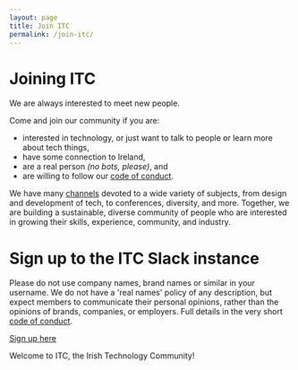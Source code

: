 ```yaml
---
layout: page
title: Join ITC
permalink: /join-itc/
---
```


# Joining ITC
We are always interested to meet new people.

Come and join our community if you are:
* interested in technology, or just want to talk to people or learn more about tech things,
* have some connection to Ireland,
* are a real person _(no bots, please)_, and
* are willing to follow our [code of conduct](/codeofconduct).

We have many [channels](/channels) devoted to a wide variety of subjects, from design and development of tech, to conferences, diversity, and more. Together, we are building a sustainable, diverse community of people who are interested in growing their skills, experience, community, and industry.

# Sign up to the ITC Slack instance
Please do not use company names, brand names or similar in your username. We do not have a 'real names' policy of any description, but expect members to communicate their personal opinions, rather than the opinions of brands, companies, or employers. Full details in the very short [code of conduct](/codeofconduct).
<p class="button">
      <a href="https://join.slack.com/t/irishtechcommunity/shared_invite/zt-1cuhuiqr9-2ED2NfEN0lrpYq26Sokp1w" target="_blank">
        Sign up here
      </a>
</p>

Welcome to ITC, the Irish Technology Community!